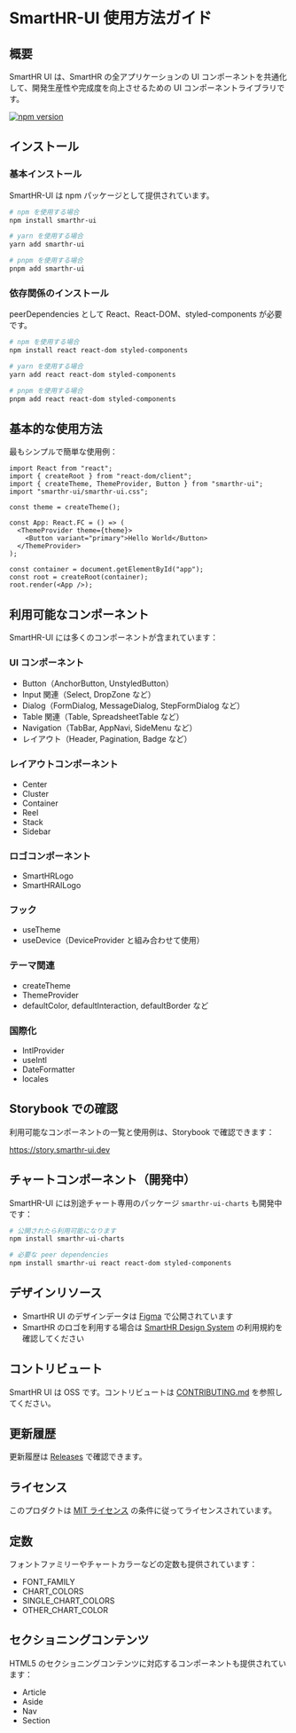 # SmartHR-UI 使用方法ガイド

## 概要

SmartHR UI は、SmartHR の全アプリケーションの UI コンポーネントを共通化して、開発生産性や完成度を向上させるための UI コンポーネントライブラリです。

[![npm version](https://badge.fury.io/js/smarthr-ui.svg)](https://badge.fury.io/js/smarthr-ui)

## インストール

### 基本インストール

SmartHR-UI は npm パッケージとして提供されています。

```sh
# npm を使用する場合
npm install smarthr-ui

# yarn を使用する場合
yarn add smarthr-ui

# pnpm を使用する場合
pnpm add smarthr-ui
```

### 依存関係のインストール

peerDependencies として React、React-DOM、styled-components が必要です。

```sh
# npm を使用する場合
npm install react react-dom styled-components

# yarn を使用する場合
yarn add react react-dom styled-components

# pnpm を使用する場合
pnpm add react react-dom styled-components
```

## 基本的な使用方法

最もシンプルで簡単な使用例：

```tsx
import React from "react";
import { createRoot } from "react-dom/client";
import { createTheme, ThemeProvider, Button } from "smarthr-ui";
import "smarthr-ui/smarthr-ui.css";

const theme = createTheme();

const App: React.FC = () => (
  <ThemeProvider theme={theme}>
    <Button variant="primary">Hello World</Button>
  </ThemeProvider>
);

const container = document.getElementById("app");
const root = createRoot(container);
root.render(<App />);
```

## 利用可能なコンポーネント

SmartHR-UI には多くのコンポーネントが含まれています：

### UI コンポーネント

- Button（AnchorButton, UnstyledButton）
- Input 関連（Select, DropZone など）
- Dialog（FormDialog, MessageDialog, StepFormDialog など）
- Table 関連（Table, SpreadsheetTable など）
- Navigation（TabBar, AppNavi, SideMenu など）
- レイアウト（Header, Pagination, Badge など）

### レイアウトコンポーネント

- Center
- Cluster
- Container
- Reel
- Stack
- Sidebar

### ロゴコンポーネント

- SmartHRLogo
- SmartHRAILogo

### フック

- useTheme
- useDevice（DeviceProvider と組み合わせて使用）

### テーマ関連

- createTheme
- ThemeProvider
- defaultColor, defaultInteraction, defaultBorder など

### 国際化

- IntlProvider
- useIntl
- DateFormatter
- locales

## Storybook での確認

利用可能なコンポーネントの一覧と使用例は、Storybook で確認できます：

https://story.smarthr-ui.dev

## チャートコンポーネント（開発中）

SmartHR-UI には別途チャート専用のパッケージ `smarthr-ui-charts` も開発中です：

```bash
# 公開されたら利用可能になります
npm install smarthr-ui-charts

# 必要な peer dependencies
npm install smarthr-ui react react-dom styled-components
```

## デザインリソース

- SmartHR UI のデザインデータは [Figma](https://www.figma.com/community/file/978607227374353992/SmartHR-UI) で公開されています
- SmartHR のロゴを利用する場合は [SmartHR Design System](https://smarthr.design/) の利用規約を確認してください

## コントリビュート

SmartHR UI は OSS です。コントリビュートは [CONTRIBUTING.md](https://github.com/kufu/smarthr-ui/blob/master/CONTRIBUTING.md) を参照してください。

## 更新履歴

更新履歴は [Releases](https://github.com/kufu/smarthr-ui/releases) で確認できます。

## ライセンス

このプロダクトは [MIT ライセンス](https://github.com/kufu/smarthr-ui/blob/master/LICENSE) の条件に従ってライセンスされています。

## 定数

フォントファミリーやチャートカラーなどの定数も提供されています：

- FONT_FAMILY
- CHART_COLORS
- SINGLE_CHART_COLORS
- OTHER_CHART_COLOR

## セクショニングコンテンツ

HTML5 のセクショニングコンテンツに対応するコンポーネントも提供されています：

- Article
- Aside
- Nav
- Section
